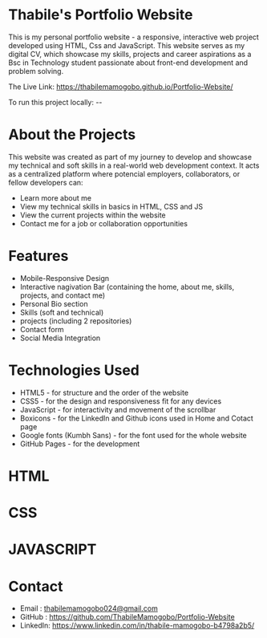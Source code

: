 # Thabile's Portfolio Website
This is my personal portfolio website - a responsive, interactive web project developed using HTML, Css and JavaScript. This website serves as my digital CV, which showcase my skills, projects and career aspirations as a Bsc in Technology student passionate about front-end development and problem solving.

The Live Link:  https://thabilemamogobo.github.io/Portfolio-Website/

To run this project locally: --

# About the Projects
This website was created as part of my journey to develop and showcase my technical and soft skills in a real-world web development context. It acts as a centralized platform where potencial employers, collaborators, or fellow developers can:

 - Learn more about me
 - View my technical skills in basics in HTML, CSS and JS
 - View the current projects within the website 
 - Contact me for a job or collaboration opportunities 

 # Features
 - Mobile-Responsive Design
 - Interactive nagivation Bar (containing the home, about me, skills, projects, and contact me)
 - Personal Bio section
 - Skills (soft and technical)
 - projects (including 2 repositories)
 - Contact form
 - Social Media Integration 

 # Technologies Used
 - HTML5 - for structure and the order of the website
 - CSS5 - for the design and responsiveness fit for any devices
 - JavaScript - for interactivity and movement of the scrollbar
 - Boxicons - for the LinkedIn and Github icons used in Home and Cotact page
 - Google fonts (Kumbh Sans) - for the font used for the whole website
 - GitHub Pages - for the development

# HTML 
# CSS
# JAVASCRIPT

# Contact
- Email : thabilemamogobo024@gmail.com
- GitHub : https://github.com/ThabileMamogobo/Portfolio-Website
- LinkedIn: https://www.linkedin.com/in/thabile-mamogobo-b4798a2b5/
